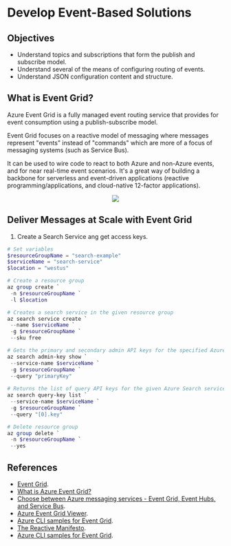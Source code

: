 # Develop Event-Based Solutions

## Objectives
* Understand topics and subscriptions that form the publish and subscribe model.
* Understand several of the means of configuring routing of events.
* Understand JSON configuration content and structure.

## What is Event Grid?
Azure Event Grid is a fully managed event routing service that provides for event consumption using a publish-subscribe model.

Event Grid focuses on a reactive model of messaging where messages represent "events" instead of "commands" which are more of a focus of messaging systems (such as Service Bus).

It can be used to wire code to react to both Azure and non-Azure events, and for near real-time event scenarios. It's a great way of building a backbone for serverless and event-driven applications (reactive programming/applications, and cloud-native 12-factor applications).

<p align="center">
    <img src="https://docs.microsoft.com/en-us/azure/event-grid/media/overview/functional-model.png"/>
</p>

## Deliver Messages at Scale with Event Grid
1. Create a Search Service ang get access keys.
```powershell
# Set variables
$resourceGroupName = "search-example"
$serviceName = "search-service"
$location = "westus"

# Create a resource group
az group create `
 -n $resourceGroupName `
 -l $location

# Creates a search service in the given resource group
az search service create `
 --name $serviceName `
 -g $resourceGroupName `
 --sku free

# Gets the primary and secondary admin API keys for the specified Azure Search service
az search admin-key show `
 --service-name $serviceName `
 -g $resourceGroupName `
 --query "primaryKey"
 
# Returns the list of query API keys for the given Azure Search service
az search query-key list `
 --service-name $serviceName `
 -g $resourceGroupName `
 --query "[0].key"

# Delete resource group
az group delete `
 -n $resourceGroupName `
 --yes
```

## References
* [Event Grid](https://azure.microsoft.com/en-us/services/event-grid/).
* [What is Azure Event Grid?](https://docs.microsoft.com/en-us/azure/event-grid/overview)
* [Choose between Azure messaging services - Event Grid, Event Hubs, and Service Bus](https://docs.microsoft.com/en-us/azure/event-grid/compare-messaging-services).
* [Azure Event Grid Viewer](https://docs.microsoft.com/en-us/samples/azure-samples/azure-event-grid-viewer/azure-event-grid-viewer/).
* [Azure CLI samples for Event Grid](https://docs.microsoft.com/en-us/azure/event-grid/cli-samples).
* [The Reactive Manifesto](https://www.reactivemanifesto.org).
* [Azure CLI samples for Event Grid](https://docs.microsoft.com/en-us/azure/event-grid/cli-samples).